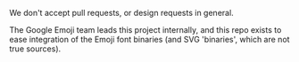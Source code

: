 We don't accept pull requests, or design requests in general.

The Google Emoji team leads this project internally, and this repo exists to ease integration of the Emoji font binaries (and SVG 'binaries', which are not true sources).
